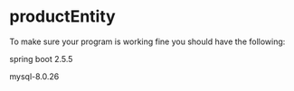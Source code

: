 # productEntity

To make sure your program is working fine you should have the following:

spring boot 2.5.5

mysql-8.0.26